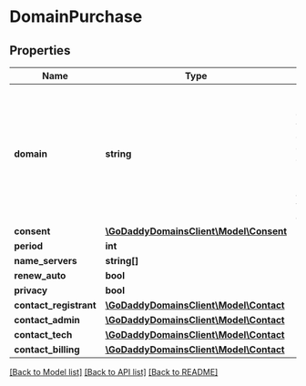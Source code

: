 # DomainPurchase

## Properties
Name | Type | Description | Notes
------------ | ------------- | ------------- | -------------
**domain** | **string** | For internationalized domain names with non-ascii characters, the domain name is converted to punycode before format and pattern validation rules are checked | 
**consent** | [**\GoDaddyDomainsClient\Model\Consent**](Consent.md) |  | 
**period** | **int** |  | [optional] 
**name_servers** | **string[]** |  | [optional] 
**renew_auto** | **bool** |  | [optional] 
**privacy** | **bool** |  | [optional] 
**contact_registrant** | [**\GoDaddyDomainsClient\Model\Contact**](Contact.md) |  | [optional] 
**contact_admin** | [**\GoDaddyDomainsClient\Model\Contact**](Contact.md) |  | [optional] 
**contact_tech** | [**\GoDaddyDomainsClient\Model\Contact**](Contact.md) |  | [optional] 
**contact_billing** | [**\GoDaddyDomainsClient\Model\Contact**](Contact.md) |  | [optional] 

[[Back to Model list]](../../README.md#documentation-for-models) [[Back to API list]](../../README.md#documentation-for-api-endpoints) [[Back to README]](../../README.md)


